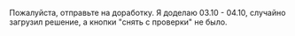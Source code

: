 Пожалуйста, отправьте на доработку.
Я доделаю 03.10 - 04.10, случайно загрузил решение, а кнопки "снять с проверки" не было.
